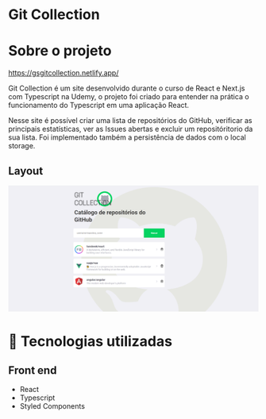 # Git Collection

# Sobre o projeto

https://gsgitcollection.netlify.app/

Git Collection é um site desenvolvido durante o curso de React e Next.js com Typescript na Udemy, o projeto foi criado para entender na prática o funcionamento do Typescript em uma aplicação React. 

Nesse site é possível criar uma lista de repositórios do GitHub, verificar as principais estatísticas, ver as Issues abertas e excluir um repositóritorio da sua lista. Foi implementado também a persistência de dados com o local storage.


## Layout

![Web](https://github.com/GabrielLSobreira/git-collection/blob/main/src/assets/layout.png)

# 🚀 Tecnologias utilizadas
## Front end
- React
- Typescript
- Styled Components
